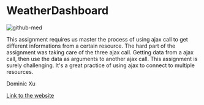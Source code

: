 # WeatherDashboard
![github-med](https://drive.google.com/file/d/1OTsvtWZpy3kfBA0H8xz5nvI-ZS7Po3Bx/view?usp=sharing)

This assignment requires us master the process of using ajax call to get different informations from a certain resource. The hard part of the assignment was taking care of the three ajax call. Getting data from a ajax call, then use the data as arguments to another ajax call. This assignment is surely challenging. It's a great practice of using ajax to connect to multiple resources.

Dominic Xu

[Link to the website](https://lorddominic.github.io/WeatherDashboard/)


 